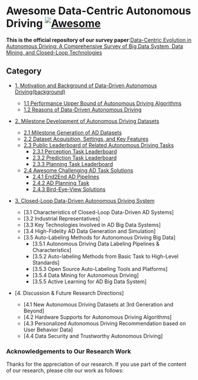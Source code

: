 # Awesome Data-Centric Autonomous Driving [![Awesome](https://awesome.re/badge-flat.svg)](https://awesome.re)

**This is the official repository of our survey paper**:[Data-Centric Evolution in Autonomous Driving: A Comprehensive Survey of Big Data System, Data Mining, and Closed-Loop Technologies](https://arxiv.org/abs/2401.12888)

## Category
- [1. Motivation and Background of Data-Driven Autonomous Driving(background)](#1-Motivation-and-Background-of-Data-Driven-Autonomous-Driving)
  - [1.1 Performance Upper Bound of Autonomous Driving Algorithms](#11-Performance-Upper-Bound-of-Autonomous-Driving-Algorithms)
  - [1.2 Reasons of Data-Driven Autonomous Driving](#12-Reasons-of-Data-Driven-Autonomous-Driving)
- [2. Milestone Development of Autonomous Driving Datasets](#2-Milestone-Development-of-Autonomous-Driving-Datasets)
  - [2.1 Milestone Generation of AD Datasets](#21-Milestone-Generation-of-AD-Datasets)
  - [2.2 Dataset Acquisition, Settings, and Key Features](#22-Dataset-Acquisition-Settings-and-Key-Features)
  - [2.3 Public Leaderboard of Related Autonomous Driving Tasks](#23-Public-Leaderboard-of-Related-Autonomous-Driving-Tasks)
    - [2.3.1 Perception Task Leaderboard](#24-Perception-Task-Leaderboard)
    - [2.3.2 Prediction Task Leaderboard](#25-Prediction-Task-Leaderboard)
    - [2.3.3 Planning Task Leaderboard](#26-Planning-Task-Leaderboard)
  - [2.4 Awesome Challenging AD Task Solutions](24-Awesome-Challenging-AD-Task-Solutions)
    - [2.4.1 End2End AD Pipelines](#241-End2End-AD-Pipelines)
    - [2.4.2 AD Planning Task](#242-AD-Planning-Task)
    - [2.4.3 Bird-Eye-View Solutions](#243-Bird-Eye-View-Solutions)
- [3. Closed-Loop Data-Driven Autonomous Driving System](#3-Closed-Loop-Data-Driven-Autonomous-Driving-System)
  - [3.1 Characteristics of Closed-Loop Data-Driven AD Systems]
  - [3.2 Industrial Representatives]
  - [3.3 Key Technologies Involved in AD Big Data Systems]
  - [3.4 High-Fidelity AD Data Generation and Simulation]
  - [3.5 Auto-Labeling Methods for Autonomous Driving Big Data]
    - [3.5.1 Autonomous Driving Data Labeling Pipelines \& Characteristics]
    - [3.5.2 Auto-labeling Methods from Basic Task to High-Level Standards]
    - [3.5.3 Open Source Auto-Labeling Tools and Platforms]
    - [3.5.4 Data Mining for Autonomous Driving]
    - [3.5.5 Active Learning for AD Big Data System]

- [4. Discussion \& Future Research Directions]
  - [4.1 New Autonomous Driving Datasets at 3rd Generation and Beyond]
  - [4.2 Hardware Supports for Autonomous Driving Algorithms]
  - [4.3 Personalized Autonomous Driving Recommendation based on User Behavior Data]
  - [4.4 Data Security and Trustworthy Autonomous Driving]

### Acknowledgements to Our Research Work
Thanks for the appreciation of our research. If you use part of the content of our research, please cite our work as follows:
